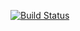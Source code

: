 [![Build Status](https://travis-ci.org/zjhmale/lc3.svg?branch=master)](https://travis-ci.org/zjhmale/lc3)
